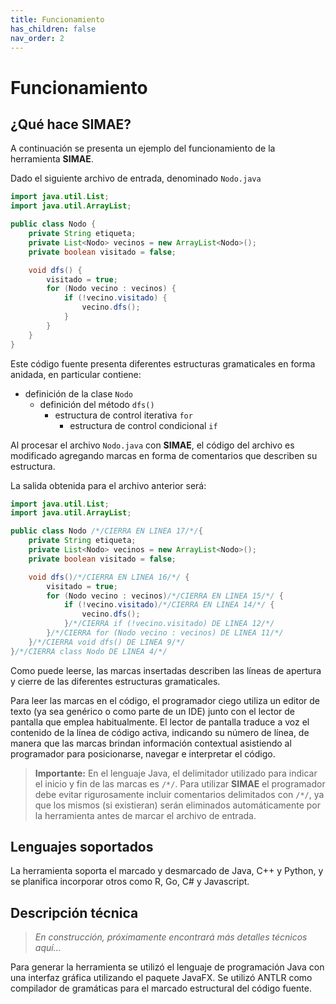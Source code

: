 ```yaml
---
title: Funcionamiento
has_children: false
nav_order: 2
---
```

# Funcionamiento

## ¿Qué hace SIMAE?

A continuación se presenta un ejemplo del funcionamiento de la herramienta **SIMAE**. 

Dado el siguiente archivo de entrada, denominado `Nodo.java`

```java {.line-numbers}
import java.util.List;
import java.util.ArrayList;

public class Nodo {
    private String etiqueta;
    private List<Nodo> vecinos = new ArrayList<Nodo>();
    private boolean visitado = false;

    void dfs() {
        visitado = true;
        for (Nodo vecino : vecinos) {
            if (!vecino.visitado) {
                vecino.dfs();
            }
        }
    }
}
```

Este código fuente presenta diferentes estructuras gramaticales en forma anidada, en particular contiene: 
- definición de la clase `Nodo`
  * definición del método `dfs()`
    - estructura de control iterativa `for`
      * estructura de control condicional `if`

Al procesar el archivo `Nodo.java` con **SIMAE**, el código del archivo es modificado agregando marcas en forma de comentarios que describen su estructura.

La salida obtenida para el archivo anterior será:

```java {.line-numbers}
import java.util.List;
import java.util.ArrayList;

public class Nodo /*/CIERRA EN LINEA 17/*/{
    private String etiqueta;
    private List<Nodo> vecinos = new ArrayList<Nodo>();
    private boolean visitado = false;

    void dfs()/*/CIERRA EN LINEA 16/*/ {
        visitado = true;
        for (Nodo vecino : vecinos)/*/CIERRA EN LINEA 15/*/ {
            if (!vecino.visitado)/*/CIERRA EN LINEA 14/*/ {
                vecino.dfs();
            }/*/CIERRA if (!vecino.visitado) DE LINEA 12/*/
        }/*/CIERRA for (Nodo vecino : vecinos) DE LINEA 11/*/
    }/*/CIERRA void dfs() DE LINEA 9/*/
}/*/CIERRA class Nodo DE LINEA 4/*/
```

Como puede leerse, las marcas insertadas describen las líneas de apertura y cierre de las diferentes estructuras gramaticales.

Para leer las marcas en el código, el programador ciego utiliza un editor de texto (ya sea genérico o como parte de un IDE) junto con el lector de pantalla que emplea habitualmente. El lector de pantalla traduce a voz el contenido de la línea de código activa, indicando su número de línea, de manera que las marcas brindan información contextual asistiendo al programador para posicionarse, navegar e interpretar el código. 

> **Importante:** En el lenguaje Java, el delimitador utilizado para indicar el inicio y fin de las marcas es `/*/`. Para utilizar **SIMAE** el programador debe evitar rigurosamente incluir comentarios delimitados con `/*/`, ya que los mismos (si existieran) serán eliminados automáticamente por la herramienta antes de marcar el archivo de entrada. 

## Lenguajes soportados

La herramienta soporta el marcado y desmarcado de Java, C++ y Python, y se planifica incorporar otros como R, Go, C# y Javascript.

## Descripción técnica

> _En construcción, próximamente encontrará más detalles técnicos aquí..._

Para generar la herramienta se utilizó el lenguaje de programación Java con una interfaz gráfica utilizando el paquete JavaFX. Se utilizó ANTLR como compilador de gramáticas para el marcado estructural del código fuente.
